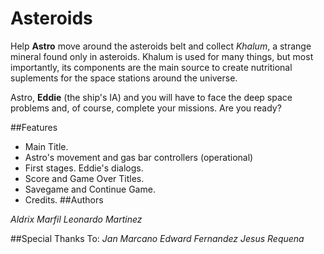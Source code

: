 # Asteroids
Help **Astro** move around the asteroids belt and collect *Khalum*, a strange mineral found only in asteroids.
Khalum is used for many things, but most importantly, its components are the main source to create nutritional suplements
for the space stations around the universe.

Astro, **Eddie** (the ship's IA) and you will have to face the deep space problems and, of course, complete your missions.
Are you ready?

##Features

*	Main Title.
*	Astro's movement and gas bar controllers (operational)
*	First stages. Eddie's dialogs.
*	Score and Game Over Titles.
*   Savegame and Continue Game.
*   Credits. 
##Authors

*Aldrix Marfil*
*Leonardo Martinez*

##Special Thanks To:
*Jan Marcano*
*Edward Fernandez*
*Jesus Requena*